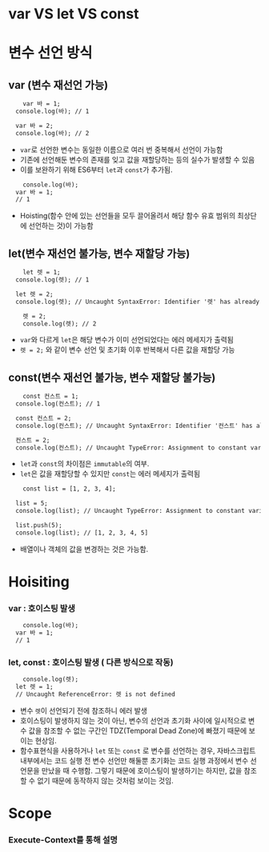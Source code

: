 # var VS let VS const

# 변수 선언 방식

## var (변수 재선언 가능)

```html
	var 바 = 1;
  console.log(바); // 1

  var 바 = 2;
  console.log(바); // 2
```

- `var`로 선언한 변수는 동일한 이름으로 여러 번 중복해서 선언이 가능함
- 기존에 선언해둔 변수의 존재를 잊고 값을 재할당하는 등의 실수가 발생할 수 있음
- 이를 보완하기 위해 ES6부터 `let`과 `const`가 추가됨.

```html
	console.log(바); 
  var 바 = 1;
  // 1
```

- Hoisting(함수 안에 있는 선언들을 모두 끌어올려서 해당 함수 유효 범위의 최상단에 선언하는 것)이 가능함

## let(변수 재선언 불가능, 변수 재할당 가능)

```html
	let 렛 = 1;
  console.log(렛); // 1

  let 렛 = 2;
  console.log(렛); // Uncaught SyntaxError: Identifier '렛' has already been declared

	렛 = 2;
	console.log(렛); // 2
```

- `var`와 다르게 `let`은 해당 변수가 이미 선언되었다는 에러 메세지가 출력됨
- `렛 = 2;` 와 같이 변수 선언 및 초기화 이후 반복해서 다른 값을 재할당 가능

## const(변수 재선언 불가능, 변수 재할당 불가능)

```html
	const 컨스트 = 1;
  console.log(컨스트); // 1

  const 컨스트 = 2;
  console.log(컨스트); // Uncaught SyntaxError: Identifier '컨스트' has already been declared

  컨스트 = 2;
  console.log(컨스트); // Uncaught TypeError: Assignment to constant variable.
```

- `let`과 `const`의 차이점은 `immutable`의 여부.
- `let`은 값을 재할당할 수 있지만 `const`는 에러 메세지가 출력됨

```html
	const list = [1, 2, 3, 4];

  list = 5;
  console.log(list); // Uncaught TypeError: Assignment to constant variable.

  list.push(5);
  console.log(list); // [1, 2, 3, 4, 5]
```

- 배열이나 객체의 값을 변경하는 것은 가능함.

# Hoisiting

### var : 호이스팅 발생

```html
	console.log(바); 
  var 바 = 1;
  // 1
```

### let, const : 호이스팅 발생 ( 다른 방식으로 작동)

```html
	console.log(렛);
  let 렛 = 1;
  // Uncaught ReferenceError: 렛 is not defined
```

- 변수 `렛`이 선언되기 전에 참조하니 에러 발생
- 호이스팅이 발생하지 않는 것이 아닌, 변수의 선언과 초기화 사이에 일시적으로 변수 값을 참조할 수 없는 구간인 TDZ(Temporal Dead Zone)에 빠졌기 때문에 보이는 현상임.
- 함수표현식을 사용하거나 `let` 또는 `const` 로 변수를 선언하는 경우, 자바스크립트 내부에서는 코드 실행 전 변수 선언만 해둘뿐 초기화는 코드 실행 과정에서 변수 선언문을 만났을 때 수행함. 그렇기 때문에 호이스팅이 발생하기는 하지만, 값을 참조할 수 없기 때문에 동작하지 않는 것처럼 보이는 것임.

# Scope

### Execute-Context를 통해 설명
